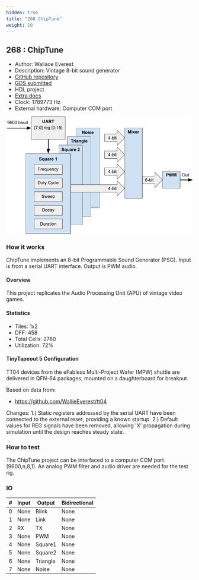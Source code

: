 ```yaml
---
hidden: true
title: "268 ChipTune"
weight: 10
---
```


## 268 : ChipTune

* Author: Wallace Everest
* Description: Vintage 8-bit sound generator
* [GitHub repository](https://github.com/WallieEverest/tt05)
* [GDS submitted](https://github.com/WallieEverest/tt05/actions/runs/6555676660)
* HDL project
* [Extra docs](https://github.com/WallieEverest/tt05/blob/main/README.md)
* Clock: 1789773 Hz
* External hardware: Computer COM port

![picture](images/picture.png)

### How it works

ChipTune implements an 8-bit Programmable Sound Generator (PSG).
Input is from a serial UART interface.
Output is PWM audio.

#### Overview

This project replicates the Audio Processing Unit (APU) of vintage video games.

#### Statistics

- Tiles: 1x2
- DFF: 458
- Total Cells: 2760
- Utilization: 72%

#### TinyTapeout 5 Configuration

TT04 devices from the eFabless Multi-Project Wafer (MPW) shuttle are delivered in QFN-64 packages, mounted on a daughterboard for breakout.

Based on data from:

- https://github.com/WallieEverest/tt04

Changes:
1.) Static registers addressed by the serial UART have been connected to the external reset, providing a known startup.
2.) Default values for REG signals have been removed, allowing 'X' propagation during simulation until the design reaches steady state.


### How to test

The ChipTune project can be interfaced to a computer COM port (9600,n,8,1).
An analog PWM filter and audio driver are needed for the test rig.


### IO

| # | Input        | Output       | Bidirectional      |
|---|--------------|--------------| -------------------|
| 0 | None  | Blink | None |
| 1 | None  | Link | None |
| 2 | RX  | TX | None |
| 3 | None  | PWM | None |
| 4 | None  | Square1 | None |
| 5 | None  | Square2 | None |
| 6 | None  | Triangle | None |
| 7 | None  | Noise | None |
